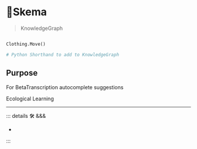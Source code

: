 # 🔷<beta>Skema</beta>

> KnowledgeGraph

```py

Clothing.Move()

# Python Shorthand to add to KnowledgeGraph

```

## Purpose

For BetaTranscription autocomplete suggestions

Ecological Learning

---

<!-- =================================================== -->
<!-- =================================================== -->
<!-- =================================================== -->
<!-- =================================================== -->
<!-- =================================================== -->
::: details 🛠 <dev>&&&</dev>

-

:::
